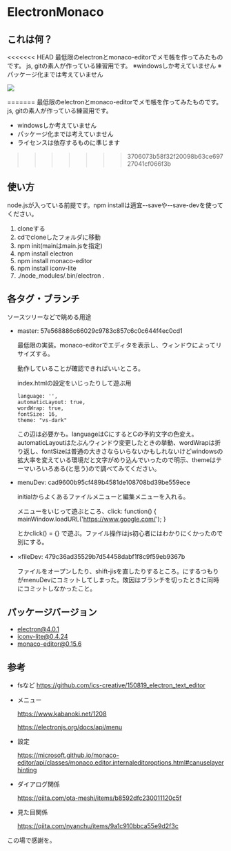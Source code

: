 # ElectronMonaco
## これは何？
<<<<<<< HEAD
最低限のelectronとmonaco-editorでメモ帳を作ってみたものです。
js, gitの素人が作っている練習用です。
※windowsしか考えていません
※パッケージ化までは考えていません

![](C:\work\electron\ElectronMonaco\どんなの.png)


=======
最低限のelectronとmonaco-editorでメモ帳を作ってみたものです。 
js, gitの素人が作っている練習用です。  　　

* windowsしか考えていません  
* パッケージ化までは考えていません
* ライセンスは依存するものに準じます
>>>>>>> 3706073b58f32f20098b63ce69727041cf066f3b

## 使い方
node.jsが入っている前提です。npm installは適宜--saveや--save-devを使ってください。
1. cloneする
2. cdでcloneしたフォルダに移動
3. npm init(mainはmain.jsを指定)
4. npm install electron
5. npm install monaco-editor
6. npm install iconv-lite
7. ./node_modules/.bin/electron .

## 各タグ・ブランチ
ソースツリーなどで眺める用途

* master: 57e568886c66029c9783c857c6c0c644f4ec0cd1

  最低限の実装。monaco-editorでエディタを表示し、ウィンドウによってリサイズする。

  動作していることが確認できればいいところ。

  index.htmlの設定をいじったりして遊ぶ用

  ```
  language: '',
  automaticLayout: true,
  wordWrap: true,
  fontSize: 16,
  theme: "vs-dark"
  ```

  この辺は必要かも。languageはCにするとCの予約文字の色変え。automaticLayoutはたぶんウィンドウ変更したときの挙動、wordWrapは折り返し、fontSizeは普通の大きさならいらないかもしれないけどwindowsの拡大率を変えている環境だと文字がめり込んでいったので明示、themeはテーマいろいろある(と思う)ので調べてみてください。

* menuDev: cad9600b95cf489b4581de108708bd39be559ece

    initialからよくあるファイルメニューと編集メニューを入れる。

    メニューをいじって遊ぶところ、click: function() { mainWindow.loadURL('https://www.google.com/'); }

    とかclick() = {} で遊ぶ。ファイル操作はjs初心者にはわかりにくかったので別にする。

* ×fileDev: 479c36ad35529b7d54458dabf1f8c9f59eb9367b　

  ファイルをオープンしたり、shift-jisを直したりするところ。にするつもりがmenuDevにコミットしてしまった。敗因はブランチを切ったときに同時にコミットしなかったこと。

## パッケージバージョン

* electron@4.0.1
* iconv-lite@0.4.24
* monaco-editor@0.15.6


## 参考
* fsなど
  https://github.com/ics-creative/150819_electron_text_editor

* メニュー

  https://www.kabanoki.net/1208

  https://electronjs.org/docs/api/menu

* 設定

  https://microsoft.github.io/monaco-editor/api/classes/monaco.editor.internaleditoroptions.html#canuselayerhinting
  
* ダイアログ関係

  https://qiita.com/ota-meshi/items/b8592dfc230011120c5f

* 見た目関係

  https://qiita.com/nyanchu/items/9a1c910bbca55e9d2f3c
  
この場で感謝を。
